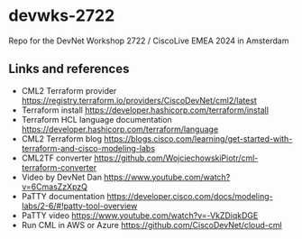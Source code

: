 # devwks-2722

Repo for the DevNet Workshop 2722 / CiscoLive EMEA 2024 in Amsterdam

## Links and references

- CML2 Terraform provider <https://registry.terraform.io/providers/CiscoDevNet/cml2/latest>
- Terraform install <https://developer.hashicorp.com/terraform/install>
- Terraform HCL language documentation <https://developer.hashicorp.com/terraform/language>
- CML2 Terraform blog <https://blogs.cisco.com/learning/get-started-with-terraform-and-cisco-modeling-labs>
- CML2TF converter <https://github.com/WojciechowskiPiotr/cml-terraform-converter>
- Video by DevNet Dan <https://www.youtube.com/watch?v=6CmasZzXpzQ> 
- PaTTY documentation <https://developer.cisco.com/docs/modeling-labs/2-6/#!patty-tool-overview>
- PaTTY video <https://www.youtube.com/watch?v=-VkZDiqkDGE>
- Run CML in AWS or Azure <https://github.com/CiscoDevNet/cloud-cml>

